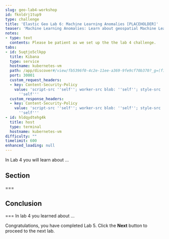 ```yaml
---
slug: geo-lab4-workshop
id: fknldrj1tup9
type: challenge
title: 'Elastic Geo Lab 6: Machine Learning Anomalies [PLACEHOLDER]'
teaser: 'Machine Learning Anomalies: Learn about geospatial Machine Learning anomalies.'
notes:
- type: text
  contents: Please be patient as we set up the the lab 4 challenge.
tabs:
- id: 5uqtjo5clkpp
  title: Kibana
  type: service
  hostname: kubernetes-vm
  path: /app/discover#/view/fb5396f0-4c2e-11ee-a369-9fe9cf70b370?_g=(filters:!(),refreshInterval:(pause:!t,value:60000),time:(from:now-2y,to:now))
  port: 30001
  custom_request_headers:
  - key: Content-Security-Policy
    value: 'script-src ''self''; worker-src blob: ''self''; style-src ''unsafe-inline''
      ''self'''
  custom_response_headers:
  - key: Content-Security-Policy
    value: 'script-src ''self''; worker-src blob: ''self''; style-src ''unsafe-inline''
      ''self'''
- id: hldqydtehg4k
  title: host
  type: terminal
  hostname: kubernetes-vm
difficulty: ""
timelimit: 600
enhanced_loading: null
---
```

In Lab 4 you will learn about ...

## Section
===

## Conclusion
===
In lab 4 you learned about ...

Congratulations, you have completed Lab 5. Click the **Next** button to proceed to the next lab.
